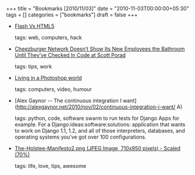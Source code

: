 +++
title = "Bookmarks [2010/11/03]"
date = "2010-11-03T00:00:00+05:30"
tags = []
categories = ["bookmarks"]
draft = false
+++

-   [Flash Vs HTML5](http://labs.codecomputerlove.com/FlashVsHtml5/)

    tags: web, computers, hack

-   [Cheezburger Network Doesn’t Show Its New Employees the Bathroom Until They’ve Checked In Code at Scott Porad](http://www.scottporad.com/2010/11/01/cheezburger-network-doesnt-show-its-new-employees-the-bathroom-until-theyve-checked-in-code/)

    tags: tips, work

-   [Living in a Photoshop world](http://kottke.org/10/11/living-in-a-photoshop-world)

    tags: computers, video, humour

-   [Alex Gaynor -- The continuous integration I want](http://alexgaynor.net/2010/nov/02/continuous-integration-i-want/ A)

    tags: python, code, software
        swarm to run tests for Django Apps for example.  For a Django:ideas:software:solutions:
      application that wants to work on Django 1.1, 1.2, and all of those
      interpreters, databases, and operating systems you've got over 100
      configurations.

-   [The-Holstee-Manifesto2.png (JPEG Image, 710x950 pixels) - Scaled (70%)](http://dreamerofyourdreams.com/wp-content/uploads/2010/09/The-Holstee-Manifesto2.png)

    tags: life, love, tips, awesome
